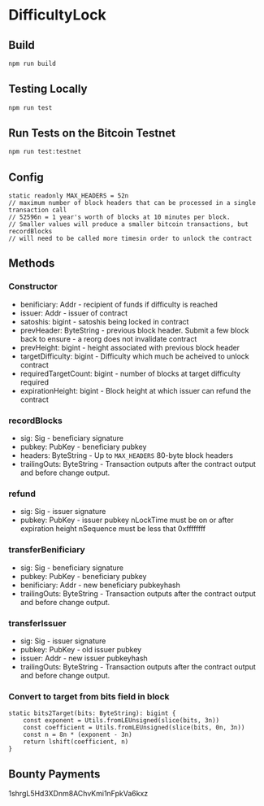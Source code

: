 # DifficultyLock

## Build

```sh
npm run build
```

## Testing Locally

```sh
npm run test
```

## Run Tests on the Bitcoin Testnet

```sh
npm run test:testnet
```

## Config

```
static readonly MAX_HEADERS = 52n
// maximum number of block headers that can be processed in a single transaction call
// 52596n = 1 year's worth of blocks at 10 minutes per block.
// Smaller values will produce a smaller bitcoin transactions, but recordBlocks
// will need to be called more timesin order to unlock the contract
```

## Methods

### Constructor

- benificiary: Addr - recipient of funds if difficulty is reached
- issuer: Addr - issuer of contract
- satoshis: bigint - satoshis being locked in contract
- prevHeader: ByteString - previous block header. Submit a few block back to ensure - a reorg does not invalidate contract
- prevHeight: bigint - height associated with previous block header
- targetDifficulty: bigint - Difficulty which much be acheived to unlock contract
- requiredTargetCount: bigint - number of blocks at target difficulty required
- expirationHeight: bigint - Block height at which issuer can refund the contract

### recordBlocks

- sig: Sig - beneficiary signature
- pubkey: PubKey - beneficiary pubkey
- headers: ByteString - Up to `MAX_HEADERS` 80-byte block headers
- trailingOuts: ByteString - Transaction outputs after the contract output and before change output.

### refund

- sig: Sig - issuer signature
- pubkey: PubKey - issuer pubkey
  nLockTime must be on or after expiration height
  nSequence must be less that 0xffffffff

### transferBenificiary

- sig: Sig - beneficiary signature
- pubkey: PubKey - beneficiary pubkey
- benificiary: Addr - new beneficiary pubkeyhash
- trailingOuts: ByteString - Transaction outputs after the contract output and before change output.

### transferIssuer

- sig: Sig - issuer signature
- pubkey: PubKey - old issuer pubkey
- issuer: Addr - new issuer pubkeyhash
- trailingOuts: ByteString - Transaction outputs after the contract output and before change output.

### Convert to target from bits field in block

```
static bits2Target(bits: ByteString): bigint {
    const exponent = Utils.fromLEUnsigned(slice(bits, 3n))
    const coefficient = Utils.fromLEUnsigned(slice(bits, 0n, 3n))
    const n = 8n * (exponent - 3n)
    return lshift(coefficient, n)
}
```

## Bounty Payments

1shrgL5Hd3XDnm8AChvKmi1nFpkVa6kxz
